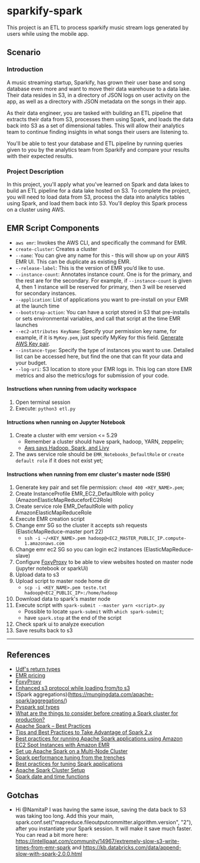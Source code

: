 # sparkify-spark

This project is an ETL to process sparkify music stream logs generated by users while using the mobile app.

## Scenario

### Introduction
A music streaming startup, Sparkify, has grown their user base and song database even more and want to move their data warehouse to a data lake. Their data resides in S3, in a directory of JSON logs on user activity on the app, as well as a directory with JSON metadata on the songs in their app.

As their data engineer, you are tasked with building an ETL pipeline that extracts their data from S3, processes them using Spark, and loads the data back into S3 as a set of dimensional tables. This will allow their analytics team to continue finding insights in what songs their users are listening to.

You'll be able to test your database and ETL pipeline by running queries given to you by the analytics team from Sparkify and compare your results with their expected results.

### Project Description
In this project, you'll apply what you've learned on Spark and data lakes to build an ETL pipeline for a data lake hosted on S3. To complete the project, you will need to load data from S3, process the data into analytics tables using Spark, and load them back into S3. You'll deploy this Spark process on a cluster using AWS.

## EMR Script Components
- `aws emr`: Invokes the AWS CLI, and specifically the command for EMR.
- `create-cluster`: Creates a cluster
- `--name`: You can give any name for this - this will show up on your AWS EMR UI. This can be duplicate as existing EMR.
- `--release-label`: This is the version of EMR you’d like to use.
- `--instance-count`: Annotates instance count. One is for the primary, and the rest are for the secondary. For example, if `--instance-count` is given 4, then 1 instance will be reserved for primary, then 3 will be reserved for secondary instances.
- `--application`: List of applications you want to pre-install on your EMR at the launch time
- `--bootstrap-action`: You can have a script stored in S3 that pre-installs or sets
environmental variables, and call that script at the time EMR launches
- `--ec2-attributes KeyName`: Specify your permission key name, for example, if it is `MyKey.pem`, just specify MyKey for this field. [Generate AWS Key pair](https://docs.aws.amazon.com/AWSEC2/latest/UserGuide/ec2-key-pairs.html#prepare-key-pair).
- `--instance-type`: Specify the type of instances you want to use. Detailed list can be accessed here, but find the one that can fit your data and your budget.
- `--log-uri`: S3 location to store your EMR logs in. This log can store EMR metrics and also the metrics/logs for submission of your code.


#### Instructions when running from udacity workspace
1. Open terminal session
1. Execute: `python3 etl.py`

#### Intructions when running on Jupyter Notebook
1. Create a cluster with emr version <= 5.29
	- Remember a cluster should have spark, hadoop, YARN, zeppelin;
	- [Aws says  Hadoop, Spark, and Livy](https://docs.aws.amazon.com/emr/latest/ManagementGuide/emr-managed-notebooks-working-with.html)
1. The aws service role should be `EMR_Notebooks_DefaultRole` or `create default role` if it does not exist yet;

#### Instructions when running from emr cluster's master node (SSH)
1. Generate key pair and set file permission: `chmod 400 <KEY_NAME>.pem`;
1. Create InstanceProfile EMR_EC2_DefaultRole with policy (AmazonElasticMapReduceforEC2Role)
1. Create service role EMR_DefaultRole with policy AmazonElasticMapReduceRole
1. Execute EMR creation script
1. Change emr SG so the cluster it accepts ssh requests (ElasticMapReduce-master port 22)
	- `ssh -i ~/<KEY_NAME>.pem hadoop@<EC2_MASTER_PUBLIC_IP.compute-1.amazonaws.com`
1. Change emr ec2 SG so you can login ec2 instances (ElasticMapReduce-slave)
1. Configure [FoxyProxy](https://docs.aws.amazon.com/emr/latest/ManagementGuide/emr-connect-master-node-proxy.html) to be able to view websites hosted on master node (jupyter notebook or sparkUi)
1. Upload data to s3
1. Upload script to master node home dir
	- `scp -i <KEY_NAME>.pem teste.txt hadoop@<EC2_PUBLIC_IP>:/home/hadoop`
1. Download data to spark's master node
1. Execute script with `spark-submit --master yarn <script>.py`
	- Possible to locate `spark-submit` with `which spark-submit`;
	- have `spark.stop` at the end of the script
1. Check spark ui to analyze execution
1. Save results back to s3

---

## References
- [Udf's return types](https://docs.aws.amazon.com/glue/latest/dg/aws-glue-api-crawler-pyspark-extensions-types.html)
- [EMR pricing](https://aws.amazon.com/emr/pricing/)
- [FoxyProxy](https://docs.aws.amazon.com/emr/latest/ManagementGuide/emr-connect-master-node-proxy.html)
- [Enhanced s3 protocol while loading from/to s3](https://sparkbyexamples.com/spark/write-read-csv-file-from-s3-into-dataframe/)
- (Spark aggregations)(https://mungingdata.com/apache-spark/aggregations/)
- [Pyspark sql types](https://spark.apache.org/docs/2.1.2/api/python/_modules/pyspark/sql/types.html)
- [What are the things to consider before creating a Spark cluster for production?](https://www.quora.comWhat-are-the-things-to-consider-before-creating-a-Spark-cluster-for-production)
- [Apache Spark – Best Practices](https://www.bi4all.pt/en/news/en-blog/apache-spark-best-practices)
- [Tips and Best Practices to Take Advantage of Spark 2.x](https://mapr.com/blog/tips-and-best-practices-to-take-advantage-of-spark-2-x)
- [Best practices for running Apache Spark applications using Amazon EC2 Spot Instances with Amazon EMR](https://aws.amazon.com/blogs/big-data/best-practices-for-running-apache-spark-applications-using-amazon-ec2-spot-instances-with-amazon-emr)
- [Set up Apache Spark on a Multi-Node Cluster](https://medium.com/ymedialabs-innovation/apache-spark-on-a-multi-node-cluster-b75967c8cb2b)
- [Spark performance tuning from the trenches](https://medium.com/teads-engineering/spark-performance-tuning-from-the-trenches-7cbde521cf60)
- [Best practices for tuning Spark applications](https://content-dsxlocal.mybluemix.net/docs/content/SSAS34_current/local-dev/best-practices-tuning_spark_application.html)
- [Apache Spark Cluster Setup](https://www.tutorialkart.com/apache-spark/how-to-setup-an-apache-spark-cluster)
- [Spark date and time functions](https://sparkbyexamples.com/spark/spark-sql-date-and-time-functions/)

## Gotchas

- Hi @NamitaP I was having the same issue, saving the data back to S3 was taking too long. Add this your main, spark.conf.set("mapreduce.fileoutputcommitter.algorithm.version", "2"), after you instantiate your Spark session. It will make it save much faster. You can read a bit more here: https://intellipaat.com/community/14967/extremely-slow-s3-write-times-from-emr-spark and https://kb.databricks.com/data/append-slow-with-spark-2.0.0.html